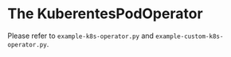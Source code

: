 # The KuberentesPodOperator


Please refer to `example-k8s-operator.py` and `example-custom-k8s-operator.py`.